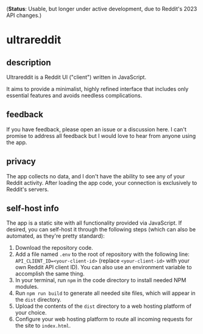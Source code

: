(**Status**: Usable, but longer under active development, due to Reddit's 2023 API changes.)

# ultrareddit

## description

Ultrareddit is a Reddit UI ("client") written in JavaScript.

It aims to provide a minimalist, highly refined interface that includes only essential features and avoids needless complications.

## feedback

If you have feedback, please open an issue or a discussion here. I can't promise to address all feedback but I would love to hear from anyone using the app.

## privacy

The app collects no data, and I don't have the ability to see any of your Reddit activity. After loading the app code, your connection is exclusively to Reddit's servers.

## self-host info

The app is a static site with all functionality provided via JavaScript. If desired, you can self-host it through the following steps (which can also be automated, as they're pretty standard):

1) Download the repository code.
2) Add a file named `.env` to the root of repository with the following line: `API_CLIENT_ID=<your-client-id>` (replace `<your-client-id>` with your own Reddit API client ID). You can also use an environment variable to accomplish the same thing.
3) In your terminal, run `npm` in the code directory to install needed NPM modules.
4) Run `npm run build` to generate all needed site files, which will appear in the `dist` directory.
5) Upload the contents of the `dist` directory to a web hosting platform of your choice.
6) Configure your web hosting platform to route all incoming requests for the site to `index.html`.
